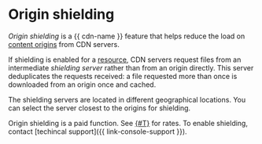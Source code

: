 # Origin shielding

_Origin shielding_ is a {{ cdn-name }} feature that helps reduce the load on [content origins](origins.md) from CDN servers.

If shielding is enabled for a [resource](resource.md), CDN servers request files from an intermediate _shielding server_ rather than from an origin directly. This server deduplicates the requests received: a file requested more than once is downloaded from an origin once and cached.

The shielding servers are located in different geographical locations. You can select the server closest to the origins for shielding.

Origin shielding is a paid function. See [{#T}](../pricing.md) for rates. To enable shielding, contact [techincal support]({{ link-console-support }}).

